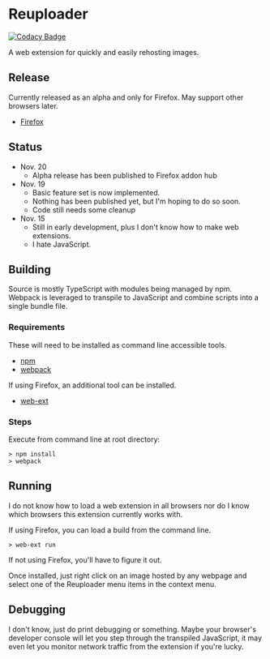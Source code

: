 # Reuploader

[![Codacy Badge](https://api.codacy.com/project/badge/Grade/70acff441d81487380ae4923d0f819f3)](https://www.codacy.com/app/Inirit/Reuploader?utm_source=github.com&amp;utm_medium=referral&amp;utm_content=Inirit/Reuploader&amp;utm_campaign=Badge_Grade)

A web extension for quickly and easily rehosting images.

## Release

Currently released as an alpha and only for Firefox. May support other browsers later.

* [Firefox](https://addons.mozilla.org/en-US/firefox/addon/reuploader/)

## Status

* Nov. 20
  * Alpha release has been published to Firefox addon hub
* Nov. 19
  * Basic feature set is now implemented.
  * Nothing has been published yet, but I'm hoping to do so soon.
  * Code still needs some cleanup
* Nov. 15
  * Still in early development, plus I don't know how to make web extensions.
  * I hate JavaScript.

## Building

Source is mostly TypeScript with modules being managed by npm. Webpack is leveraged to transpile to JavaScript and combine scripts into a single bundle file.

### Requirements

These will need to be installed as command line accessible tools.

* [npm](https://www.npmjs.com/)
* [webpack](https://www.npmjs.com/package/webpack)

If using Firefox, an additional tool can be installed.

* [web-ext](https://www.npmjs.com/package/web-ext)

### Steps

Execute from command line at root directory:

    > npm install
    > webpack

## Running

I do not know how to load a web extension in all browsers nor do I know which browsers this extension currently works with.

If using Firefox, you can load a build from the command line.

    > web-ext run

If not using Firefox, you'll have to figure it out.

Once installed, just right click on an image hosted by any webpage and select one of the Reuploader menu items in the context menu.

## Debugging

I don't know, just do print debugging or something. Maybe your browser's developer console will let you step through the transpiled JavaScript, it may even let you monitor network traffic from the extension if you're lucky.
